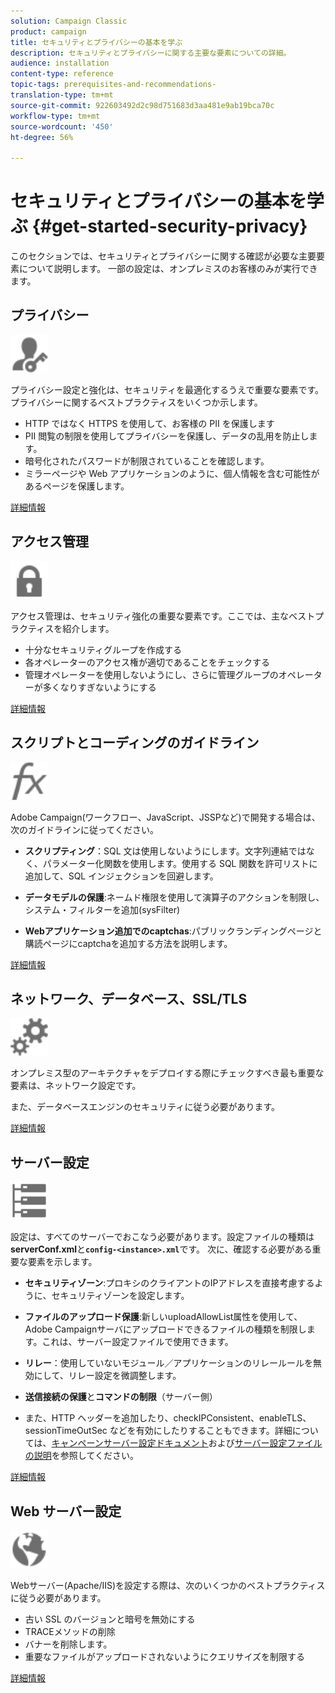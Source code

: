 ```yaml
---
solution: Campaign Classic
product: campaign
title: セキュリティとプライバシーの基本を学ぶ
description: セキュリティとプライバシーに関する主要な要素についての詳細。
audience: installation
content-type: reference
topic-tags: prerequisites-and-recommendations-
translation-type: tm+mt
source-git-commit: 922603492d2c98d751683d3aa481e9ab19bca70c
workflow-type: tm+mt
source-wordcount: '450'
ht-degree: 56%

---
```



# セキュリティとプライバシーの基本を学ぶ {#get-started-security-privacy}

このセクションでは、セキュリティとプライバシーに関する確認が必要な主要要素について説明します。 一部の設定は、オンプレミスのお客様のみが実行できます。

## プライバシー

<img src="assets/do-not-localize/icon_privacy.svg" width="60px">

プライバシー設定と強化は、セキュリティを最適化するうえで重要な要素です。プライバシーに関するベストプラクティスをいくつか示します。

* HTTP ではなく HTTPS を使用して、お客様の PII を保護します
* PII 閲覧の制限を使用してプライバシーを保護し、データの乱用を防止します。
* 暗号化されたパスワードが制限されていることを確認します。
* ミラーページや Web アプリケーションのように、個人情報を含む可能性があるページを保護します。

[詳細情報](../../installation/using/privacy.md)

## アクセス管理

<img src="assets/do-not-localize/icon_access.svg" width="60px">

アクセス管理は、セキュリティ強化の重要な要素です。ここでは、主なベストプラクティスを紹介します。

* 十分なセキュリティグループを作成する
* 各オペレーターのアクセス権が適切であることをチェックする
* 管理オペレーターを使用しないようにし、さらに管理グループのオペレーターが多くなりすぎないようにする

[詳細情報](../../installation/using/access-management.md)

## スクリプトとコーディングのガイドライン

<img src="assets/do-not-localize/icon_scripting.svg" width="60px">

Adobe Campaign(ワークフロー、JavaScript、JSSPなど)で開発する場合は、次のガイドラインに従ってください。

* **スクリプティング**：SQL 文は使用しないようにします。文字列連結ではなく、パラメーター化関数を使用します。使用する SQL 関数を許可リストに追加して、SQL インジェクションを回避します。

* **データモデルの保護**:ネームド権限を使用して演算子のアクションを制限し、システム・フィルターを追加(sysFilter)

* **Webアプリケーション追加でのcaptchas**:パブリックランディングページと購読ページにcaptchaを追加する方法を説明します。

[詳細情報](../../installation/using/scripting-coding-guidelines.md)

## ネットワーク、データベース、SSL/TLS

<img src="assets/do-not-localize/icon_network.svg" width="60px">

オンプレミス型のアーキテクチャをデプロイする際にチェックすべき最も重要な要素は、ネットワーク設定です。

また、データベースエンジンのセキュリティに従う必要があります。

[詳細情報](../../installation/using/network-database.md)

## サーバー設定

<img src="assets/do-not-localize/icon_server.svg" width="60px">

設定は、すべてのサーバーでおこなう必要があります。設定ファイルの種類は&#x200B;**serverConf.xml**&#x200B;と&#x200B;**`config-<instance>.xml`**&#x200B;です。 次に、確認する必要がある重要な要素を示します。

* **セキュリティゾーン**:プロキシのクライアントのIPアドレスを直接考慮するように、セキュリティゾーンを設定します。

* **ファイルのアップロード保護**:新しいuploadAllowList属性を使用して、Adobe Campaignサーバにアップロードできるファイルの種類を制限します。これは、サーバー設定ファイルで使用できます。

* **リレー**：使用していないモジュール／アプリケーションのリレールールを無効にして、リレー設定を微調整します。

* **送信接続の保護**&#x200B;と&#x200B;**コマンドの制限**（サーバー側）

* また、HTTP ヘッダーを追加したり、checkIPConsistent、enableTLS、sessionTimeOutSec などを有効にしたりすることもできます。詳細については、[キャンペーンサーバー設定ドキュメント](../../installation/using/configuring-campaign-server.md)および[サーバー設定ファイルの説明](../../installation/using/the-server-configuration-file.md)を参照してください。

[詳細情報](../../installation/using/server-configuration.md)

## Web サーバー設定

<img src="assets/do-not-localize/icon_web.svg" width="60px">

Webサーバー(Apache/IIS)を設定する際は、次のいくつかのベストプラクティスに従う必要があります。

* 古い SSL のバージョンと暗号を無効にする
* TRACEメソッドの削除
* バナーを削除します。
* 重要なファイルがアップロードされないようにクエリサイズを制限する

[詳細情報](../../installation/using/web-server-configuration.md)
